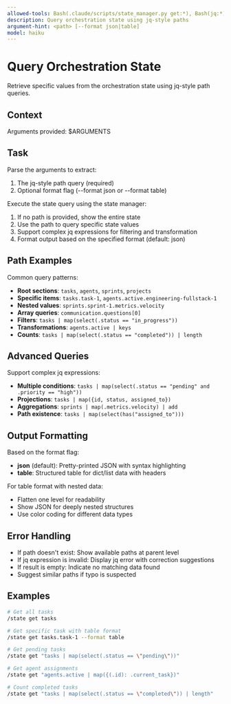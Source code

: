 ```yaml
---
allowed-tools: Bash(.claude/scripts/state_manager.py get:*), Bash(jq:*)
description: Query orchestration state using jq-style paths
argument-hint: <path> [--format json|table]
model: haiku
---
```


# Query Orchestration State

Retrieve specific values from the orchestration state using jq-style path queries.

## Context

Arguments provided: $ARGUMENTS

## Task

Parse the arguments to extract:
1. The jq-style path query (required)
2. Optional format flag (--format json or --format table)

Execute the state query using the state manager:
1. If no path is provided, show the entire state
2. Use the path to query specific state values
3. Support complex jq expressions for filtering and transformation
4. Format output based on the specified format (default: json)

## Path Examples

Common query patterns:
- **Root sections**: `tasks`, `agents`, `sprints`, `projects`
- **Specific items**: `tasks.task-1`, `agents.active.engineering-fullstack-1`
- **Nested values**: `sprints.sprint-1.metrics.velocity`
- **Array queries**: `communication.questions[0]`
- **Filters**: `tasks | map(select(.status == "in_progress"))`
- **Transformations**: `agents.active | keys`
- **Counts**: `tasks | map(select(.status == "completed")) | length`

## Advanced Queries

Support complex jq expressions:
- **Multiple conditions**: `tasks | map(select(.status == "pending" and .priority == "high"))`
- **Projections**: `tasks | map({id, status, assigned_to})`
- **Aggregations**: `sprints | map(.metrics.velocity) | add`
- **Path existence**: `tasks | map(select(has("assigned_to")))`

## Output Formatting

Based on the format flag:
- **json** (default): Pretty-printed JSON with syntax highlighting
- **table**: Structured table for dict/list data with headers

For table format with nested data:
- Flatten one level for readability
- Show JSON for deeply nested structures
- Use color coding for different data types

## Error Handling

- If path doesn't exist: Show available paths at parent level
- If jq expression is invalid: Display jq error with correction suggestions
- If result is empty: Indicate no matching data found
- Suggest similar paths if typo is suspected

## Examples

```bash
# Get all tasks
/state get tasks

# Get specific task with table format
/state get tasks.task-1 --format table

# Get pending tasks
/state get "tasks | map(select(.status == \"pending\"))"

# Get agent assignments
/state get "agents.active | map({(.id): .current_task})"

# Count completed tasks
/state get "tasks | map(select(.status == \"completed\")) | length"
```